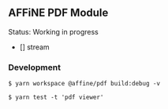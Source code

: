 ## AFFiNE PDF Module

Status: Working in progress

- [] stream

### Development

```console
$ yarn workspace @affine/pdf build:debug -v

$ yarn test -t 'pdf viewer'
```
